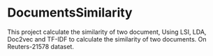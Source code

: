 # DocumentsSimilarity

This project calculate the similarity of two document, Using LSI, LDA, Doc2vec and TF-IDF to calculate the similarity of two documents. On Reuters-21578 dataset.
